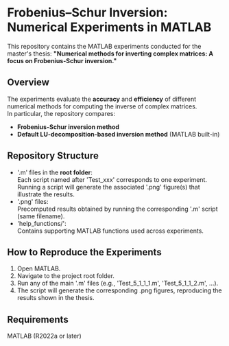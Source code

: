 # Frobenius–Schur Inversion: Numerical Experiments in MATLAB

This repository contains the MATLAB experiments conducted for the master's thesis: 
**"Numerical methods for inverting complex matrices: A focus on Frobenius-Schur inversion."**

## Overview
The experiments evaluate the **accuracy** and **efficiency** of different numerical methods for computing the inverse of complex matrices.  
In particular, the repository compares:
- **Frobenius-Schur inversion method**  
- **Default LU-decomposition-based inversion method** (MATLAB built-in)

## Repository Structure
- '.m' files in the **root folder**:  
  Each script named after 'Test_xxx' corresponds to one experiment. Running a script will generate the associated '.png' figure(s) that illustrate the results.  
- '.png' files:  
  Precomputed results obtained by running the corresponding '.m' script (same filename).  
- 'help_functions/':  
  Contains supporting MATLAB functions used across experiments.

## How to Reproduce the Experiments
1. Open MATLAB.  
2. Navigate to the project root folder.  
3. Run any of the main '.m' files (e.g., 'Test_5_1_1_1.m', 'Test_5_1_1_2.m', ...).  
4. The script will generate the corresponding .png figures, reproducing the results shown in the thesis.

## Requirements
MATLAB (R2022a or later)

